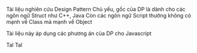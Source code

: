 Tài liệu nghiên cứu Design Pattern
Chủ yếu, gốc của DP là dành cho các ngôn ngữ Struct như C++, Java
Còn các ngôn ngữ Script thường không có mạnh về Class mà mạnh về Object

Tài liệu này áp dụng các phương án của DP cho Javascript

Tal Tal